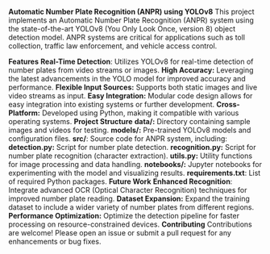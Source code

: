 **Automatic Number Plate Recognition (ANPR) using YOLOv8**
This project implements an Automatic Number Plate Recognition (ANPR) system using the state-of-the-art YOLOv8 (You Only Look Once, version 8) object detection model. ANPR systems are critical for applications such as toll collection, traffic law enforcement, and vehicle access control.

**Features**
**Real-Time Detection**: Utilizes YOLOv8 for real-time detection of number plates from video streams or images.
**High Accuracy:** Leveraging the latest advancements in the YOLO model for improved accuracy and performance.
**Flexible Input Sources:** Supports both static images and live video streams as input.
**Easy Integration:** Modular code design allows for easy integration into existing systems or further development.
**Cross-Platform:** Developed using Python, making it compatible with various operating systems.
**Project Structure**
**data/:** Directory containing sample images and videos for testing.
**models/:** Pre-trained YOLOv8 models and configuration files.
**src/**: Source code for ANPR system, including:
**detection.py:** Script for number plate detection.
**recognition.py:** Script for number plate recognition (character extraction).
**utils.py:** Utility functions for image processing and data handling.
**notebooks/:** Jupyter notebooks for experimenting with the model and visualizing results.
**requirements.txt**: List of required Python packages.
**Future Work**
**Enhanced Recognition**: Integrate advanced OCR (Optical Character Recognition) techniques for improved number plate reading.
**Dataset Expansion:** Expand the training dataset to include a wider variety of number plates from different regions.
**Performance Optimization:** Optimize the detection pipeline for faster processing on resource-constrained devices.
**Contributing**
Contributions are welcome! Please open an issue or submit a pull request for any enhancements or bug fixes.
